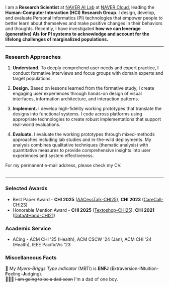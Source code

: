 I am a **Research Scientist** at <a href="https://clova.ai/ai-research" target="_blank" class="naver">NAVER AI Lab</a> at [NAVER Cloud](https://www.navercloudcorp.com/en/), leading the **Human-Computer Interaction (HCI) Research Group**. I design, develop, and evaluate Personal Informatics (PI) technologies that empower people to better learn about themselves and make positive changes in their behaviors and thoughts. Recently, I have investigated **how we can leverage (generative) AIs for PI systems to acknowledge and account for the lifelong challenges of marginalized populations.**

***

### Research Approaches
1. <b>Understand.</b> To deeply comprehend user needs and expert practice, I conduct formative interviews and focus groups with domain experts and target populations.

1. <b>Design.</b> Based on lessons learned from the formative study, I create engaging user experiences through hands-on design of visual interfaces, information architecture, and interaction patterns.

1. <b>Implement.</b> I develop high-fidelity working prototypes that translate the designs into functional systems. I code across platforms using appropriate technologies to create robust implementations that support real-world evaluations.

1. <b>Evaluate.</b> I evaluate the working prototypes through mixed-methods approaches including lab studies and in-the-wild deployments. My analysis combines qualitative techniques (thematic analysis) with quantitative measures to provide comprehensive insights into user experiences and system effectiveness.




<div class="badge announcement">For my permanent e-mail address, please check my CV.</div>
<br/>

<!--<div class="badge important">I will be accepting several research interns for 2025 spring/summer. Please check the <a href="/internship"><b>internship</b></a> page.</div>
<br/>-->

***

### Selected Awards
* Best Paper Award - **CHI 2025** ([AACessTalk-CHI25](/publication#AACessTalk-CHI25)), **CHI 2023** ([CareCall-CHI23](/publication#CareCall-CHI23))
* Honorable Mention Award - **CHI 2025** ([Textoshop-CHI25](/publication#Textoshop-CHI25)), **CHI 2021** ([DataAtHand-CHI21](/publication#DataAtHand-CHI21))

### Academic Service
* ACing - ACM CHI '25 (Health), ACM CSCW '24 (Jan), ACM CHI '24 (Health), IEEE PacificVis '23 

### Miscellaneous Facts

🫶 My *Myers–Briggs Type Indicator* (MBTI) is **ENFJ** (**E**xtraversion-i**N**tuition-**F**eeling-**J**udging).
<br/>
👨‍👩‍👦 ~~I am going to be a dad soon~~ I'm a dad of one boy. 


<!--<div class="badge announcement">The HCI group at NAVER AI Lab is hiring! Please refer to our official job description (<a href="https://naver-career.gitbook.io/en/teams/clova-cic/ai-lab/hci" target=_blank>English</a> / <a href="https://naver-career.gitbook.io/kr/service/clova/hci-x-ai" target=_blank>Korean</a>).
</div>-->
